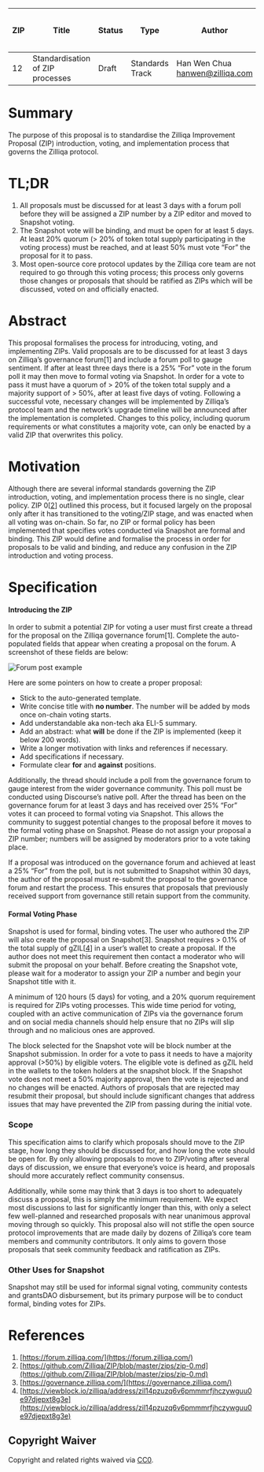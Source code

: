 
|  ZIP | Title | Status| Type | Author | Created (yyyy-mm-dd) | Updated (yyyy-mm-dd)
|--|--|--|--| -- | -- | -- |
| 12  | Standardisation of ZIP processes | Draft | Standards Track  | Han Wen Chua <hanwen@zilliqa.com>| 2020-12-10 | 2020-12-16

# Summary

The purpose of this proposal is to standardise the Zilliqa Improvement Proposal (ZIP) introduction, voting, and implementation process that governs the Zilliqa protocol.

# TL;DR

1. All proposals must be discussed for at least 3 days with a forum poll before they will be assigned a ZIP number by a ZIP editor and moved to Snapshot voting.
2. The Snapshot vote will be binding, and must be open for at least 5 days. At least 20% quorum (> 20% of token total supply participating in the voting process) must be reached, and at least 50% must vote “For” the proposal for it to pass.
3. Most open-source core protocol updates by the Zilliqa core team are not required to go through this voting process; this process only governs those changes or proposals that should be ratified as ZIPs which will be discussed, voted on and officially enacted.

# Abstract

This proposal formalises the process for introducing, voting, and implementing ZIPs. Valid proposals are to be discussed for at least 3 days on Zilliqa’s governance forum[1] and include a forum poll to gauge sentiment. If after at least three days there is a 25% “For” vote in the forum poll it may then move to formal voting via Snapshot. In order for a vote to pass it must have a quorum of > 20% of the token total supply and a majority support of > 50%, after at least five days of voting. Following a successful vote, necessary changes will be implemented by Zilliqa’s protocol team and the network’s upgrade timeline will be announced after the implementation is completed. Changes to this policy, including quorum requirements or what constitutes a majority vote, can only be enacted by a valid ZIP that overwrites this policy.

# Motivation

Although there are several informal standards governing the ZIP introduction, voting, and implementation process there is no single, clear policy. ZIP 0[[2](https://github.com/Zilliqa/ZIP/blob/master/zips/zip-0.md)] outlined this process, but it focused largely on the proposal only after it has transitioned to the voting/ZIP stage, and was enacted when all voting was on-chain. So far, no ZIP or formal policy has been implemented that specifies votes conducted via Snapshot are formal and binding. This ZIP would define and formalise the process in order for proposals to be valid and binding, and reduce any confusion in the ZIP introduction and voting process.

# Specification

#### Introducing the ZIP

In order to submit a potential ZIP for voting a user must first create a thread for the proposal on the Zilliqa governance forum[1]. Complete the auto-populated fields that appear when creating a proposal on the forum. A screenshot of these fields are below:

![Forum post example](https://lh5.googleusercontent.com/UzCYmY1TS2Ixx0QKP825BM_uwvYLxGHCq4jecEcmkbMDDSiprcB6Z_DN0aIp8pVa8iT-Q8mMASQKB4kXpd6ItX3UhY2GsG5qe464wuccEcyvmQoVCDYtsXjAd8yG7p-nZnH0Btlu)

Here are some pointers on how to create a proper proposal:

- Stick to the auto-generated template.
- Write concise title with  **no number**. The number will be added by mods once on-chain voting starts.
- Add understandable aka non-tech aka ELI-5 summary.
- Add an abstract: what  **will**  be done if the ZIP is implemented (keep it below 200 words).
- Write a longer motivation with links and references if necessary.
- Add specifications if necessary.
- Formulate clear  **for**  and  **against**  positions.

Additionally, the thread should include a poll from the governance forum to gauge interest from the wider governance community. This poll must be conducted using Discourse’s native poll. After the thread has been on the governance forum for at least 3 days and has received over 25% “For” votes it can proceed to formal voting via Snapshot. This allows the community to suggest potential changes to the proposal before it moves to the formal voting phase on Snapshot. Please do not assign your proposal a ZIP number; numbers will be assigned by moderators prior to a vote taking place.

If a proposal was introduced on the governance forum and achieved at least a 25% “For” from the poll, but is not submitted to Snapshot within 30 days, the author of the proposal must re-submit the proposal to the governance forum and restart the process. This ensures that proposals that previously received support from governance still retain support from the community.

#### Formal Voting Phase

Snapshot is used for formal, binding votes. The user who authored the ZIP will also create the proposal on Snapshot[3]. Snapshot requires > 0.1% of the total supply of gZIL[[4](https://viewblock.io/zilliqa/address/zil14pzuzq6v6pmmmrfjhczywguu0e97djepxt8g3e)] in a user’s wallet to create a proposal. If the author does not meet this requirement then contact a moderator who will submit the proposal on your behalf. Before creating the Snapshot vote, please wait for a moderator to assign your ZIP a number and begin your Snapshot title with it.

A minimum of 120 hours (5 days) for voting, and a 20% quorum requirement is required for ZIPs voting processes. This wide time period for voting, coupled with an active communication of ZIPs via the governance forum and on social media channels should help ensure that no ZIPs will slip through and no malicious ones are approved.

The block selected for the Snapshot vote will be block number at the Snapshot submission. In order for a vote to pass it needs to have a majority approval (>50%) by eligible voters. The eligible vote is defined as gZIL held in the wallets to the token holders at the snapshot block. If the Snapshot vote does not meet a 50% majority approval, then the vote is rejected and no changes will be enacted. Authors of proposals that are rejected may resubmit their proposal, but should include significant changes that address issues that may have prevented the ZIP from passing during the initial vote.

### Scope

This specification aims to clarify which proposals should move to the ZIP stage, how long they should be discussed for, and how long the vote should be open for. By only allowing proposals to move to ZIP/voting after several days of discussion, we ensure that everyone’s voice is heard, and proposals should more accurately reflect community consensus.

Additionally, while some may think that 3 days is too short to adequately discuss a proposal, this is simply the minimum requirement. We expect most discussions to last for significantly longer than this, with only a select few well-planned and researched proposals with near unanimous approval moving through so quickly. This proposal also will not stifle the open source protocol improvements that are made daily by dozens of Zilliqa’s core team members and community contributors. It only aims to govern those proposals that seek community feedback and ratification as ZIPs.

### Other Uses for Snapshot

Snapshot may still be used for informal signal voting, community contests and grantsDAO disbursement, but its primary purpose will be to conduct formal, binding votes for ZIPs.

# References

1. [https://forum.zilliqa.com/](https://forum.zilliqa.com/)
2. [https://github.com/Zilliqa/ZIP/blob/master/zips/zip-0.md](https://github.com/Zilliqa/ZIP/blob/master/zips/zip-0.md)
3. [https://governance.zilliqa.com/](https://governance.zilliqa.com/)
4. [https://viewblock.io/zilliqa/address/zil14pzuzq6v6pmmmrfjhczywguu0e97djepxt8g3e](https://viewblock.io/zilliqa/address/zil14pzuzq6v6pmmmrfjhczywguu0e97djepxt8g3e)

## Copyright Waiver

Copyright and related rights waived via [CC0](https://creativecommons.org/publicdomain/zero/1.0/).
